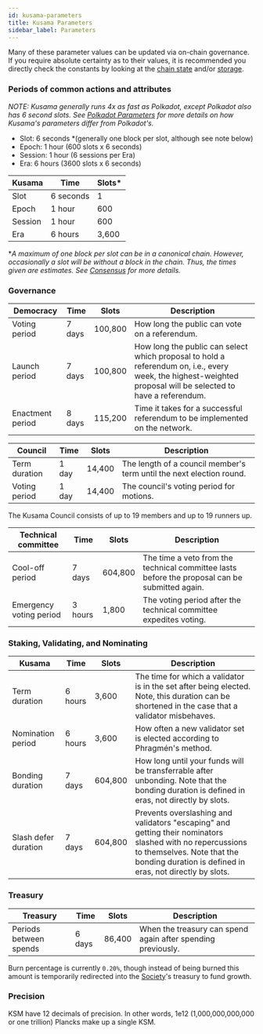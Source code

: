 ```yaml
---
id: kusama-parameters
title: Kusama Parameters
sidebar_label: Parameters
---
```


Many of these parameter values can be updated via on-chain governance. If you require absolute certainty as to their values, it is recommended you directly check the constants by looking at the [chain state](https://polkadot.js.org/apps/#/chainstate/constants) and/or [storage](https://polkadot.js.org/apps/#/chainstate).

### Periods of common actions and attributes

_NOTE: Kusama generally runs 4x as fast as Polkadot, except Polkadot also has 6 second slots. See [Polkadot Parameters](https://wiki.polkadot.network/docs/en/maintain-polkadot-parameters) for more details on how Kusama's parameters differ from Polkadot's._

- Slot: 6 seconds \*(generally one block per slot, although see note below)
- Epoch: 1 hour (600 slots x 6 seconds)
- Session: 1 hour (6 sessions per Era)
- Era: 6 hours (3600 slots x 6 seconds)

| Kusama  | Time      | Slots\* |
| ------- | --------- | --------- |
| Slot    | 6 seconds | 1         |
| Epoch   | 1 hour    | 600       |
| Session | 1 hour    | 600       |
| Era     | 6 hours   | 3,600     |

\*_A maximum of one block per slot can be in a canonical chain. However, occasionally a slot will be without a block in the chain. Thus, the times given are estimates. See [Consensus](learn-consensus) for more details._

### Governance

| Democracy        | Time   | Slots   | Description                                                                                                                                                   |
| ---------------- | ------ | ------- | ------------------------------------------------------------------------------------------------------------------------------------------------------------- |
| Voting period    | 7 days | 100,800 | How long the public can vote on a referendum.                                                                                                                 |
| Launch period    | 7 days | 100,800 | How long the public can select which proposal to hold a referendum on, i.e., every week, the highest-weighted proposal will be selected to have a referendum. |
| Enactment period | 8 days | 115,200 | Time it takes for a successful referendum to be implemented on the network.                                                                                   |

| Council       | Time  | Slots  | Description                                                          |
| ------------- | ----- | ------ | -------------------------------------------------------------------- |
| Term duration | 1 day | 14,400 | The length of a council member's term until the next election round. |
| Voting period | 1 day | 14,400 | The council's voting period for motions.                             |

The Kusama Council consists of up to 19 members and up to 19 runners up.

| Technical committee     | Time    | Slots   | Description                                                                                    |
| ----------------------- | ------- | ------- | ---------------------------------------------------------------------------------------------- |
| Cool-off period         | 7 days  | 604,800 | The time a veto from the technical committee lasts before the proposal can be submitted again. |
| Emergency voting period | 3 hours | 1,800   | The voting period after the technical committee expedites voting.                              |

### Staking, Validating, and Nominating

| Kusama               | Time    | Slots   | Description                                                                                                                                                                                         |
| -------------------- | ------- | ------- | --------------------------------------------------------------------------------------------------------------------------------------------------------------------------------------------------- |
| Term duration        | 6 hours | 3,600   | The time for which a validator is in the set after being elected. Note, this duration can be shortened in the case that a validator misbehaves.                                                     |
| Nomination period    | 6 hours | 3,600   | How often a new validator set is elected according to Phragmén's method.                                                                                                                            |
| Bonding duration     | 7 days  | 604,800 | How long until your funds will be transferrable after unbonding. Note that the bonding duration is defined in eras, not directly by slots.                                                          |
| Slash defer duration | 7 days  | 604,800 | Prevents overslashing and validators "escaping" and getting their nominators slashed with no repercussions to themselves. Note that the bonding duration is defined in eras, not directly by slots. |

### Treasury

| Treasury               | Time   | Slots  | Description                                                  |
| ---------------------- | ------ | ------ | ------------------------------------------------------------ |
| Periods between spends | 6 days | 86,400 | When the treasury can spend again after spending previously. |

Burn percentage is currently `0.20%`, though instead of being burned this amount is temporarily redirected into the [Society](maintain-guides-society-kusama)'s treasury to fund growth.

### Precision

KSM have 12 decimals of precision. In other words, 1e12 (1,000,000,000,000 or one trillion) Plancks make up a single KSM.

<!-- Update to resolve Stale. Remove this in a future update. -->

